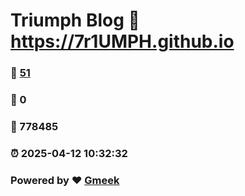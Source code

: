 # Triumph Blog :link: https://7r1UMPH.github.io 
### :page_facing_up: [51](https://7r1UMPH.github.io/tag.html) 
### :speech_balloon: 0 
### :hibiscus: 778485 
### :alarm_clock: 2025-04-12 10:32:32 
### Powered by :heart: [Gmeek](https://github.com/Meekdai/Gmeek)
